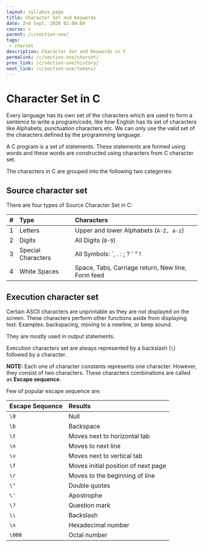 ```yaml
---
layout: syllabus_page
title: Character Set and Keywords
date: 2nd Sept, 2020 02:00:00
course: c
parent: /c/section-one/
tags:
 - charset
description: Character Set and Keywords in C
permalink: /c/section-one/charset/
prev_link: /c/section-one/history/
next_link: /c/section-one/tokens/
---
```


# Character Set in C

Every language has its own set of the characters which are used to form a sentence to write a program/code, like how English has its set of characters like Alphabets, punctuation characters etc. We can only use the valid set of the characters defined by the programming language.

A C program is a set of statements. These statements are formed using words and these words are constructed using characters from C character set.

The characters in C are grouped into the following two categories:

## Source character set

There are four types of Source Character Set in C:

| #  | Type  |  Characters |
|:- |:- | :- |
| 1 | Letters | Upper and lower Alphabets (`A-Z, a-z`) |
| 2 | Digits | All Digits (`0-9`) |
| 3 | Special Characters | All Symbols: `, . : ; ? ' " ! | \ / ~ _$ % # & ^ * - + < > ( ) {  } [ ]` |
| 4 | White Spaces | Space, Tabs, Carriage return, New line, Form feed |

## Execution character set

Certain ASCII characters are unprintable as they are not displayed on the screen. These characters perform other functions aside from displaying text. Examples: backspacing, moving to a newline, or beep sound.

They are mostly used in output statements.

Execution characters set are always represented by a backslash (`\`) followed by a character.

__NOTE:__ Each one of character constants represents one character. However, they consist of two characters. These characters combinations are called as __Escape sequence__.

Few of popular escape sequence are:

| Escape Sequence | Results |
|:- |:- |
| `\0` | Null |
| `\b` | Backspace |
| `\t`  | Moves next to horizontal tab |
| `\n` | Moves to next line |
| `\v` | Moves next to vertical tab |
| `\f` | Moves initial position of next page |
| `\r` | Moves to the beginning of line |
| `\"` | Double quotes |
| `\'` | Apostrophe |
| `\?` | Question mark |
| `\\` | Backslash |
| `\x` | Hexadecimal number |
| `\000` | Octal number |
